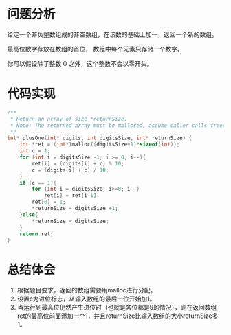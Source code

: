# 问题分析
给定一个非负整数组成的非空数组，在该数的基础上加一，返回一个新的数组。

最高位数字存放在数组的首位， 数组中每个元素只存储一个数字。

你可以假设除了整数 0 之外，这个整数不会以零开头。
# 代码实现
```C
/**
 * Return an array of size *returnSize.
 * Note: The returned array must be malloced, assume caller calls free().
 */
int* plusOne(int* digits, int digitsSize, int* returnSize) {
    int *ret = (int*)malloc((digitsSize+1)*sizeof(int));
    int c = 1;
    for (int i = digitsSize -1; i >= 0; i--){
        ret[i] = (digits[i] + c) % 10;
        c = (digits[i] + c) / 10;
    }
    if (c == 1){
        for (int i = digitsSize; i>=0; i--)
            ret[i] = ret[i-1];
        ret[0] = 1;
        *returnSize = digitsSize +1;
    }else{
        *returnSize = digitsSize;
    }
    return ret;
}
```
# 总结体会
1. 根据题目要求，返回的数组需要用malloc进行分配。
2. 设置c为进位标志，从输入数组的最后一位开始加1。
3. 当运行到最高位仍然产生进位时（也就是各位都是9的情况），则在返回数组ret的最高位前面添加一个1，并且returnSize比输入数组的大小returnSize多1。